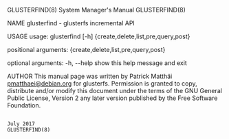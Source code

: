 GLUSTERFIND(8)                                                                      System Manager's Manual                                                                      GLUSTERFIND(8)

NAME
       glusterfind - glusterfs incremental API

USAGE
       usage: glusterfind [-h] {create,delete,list,pre,query,post}

   positional arguments:
              {create,delete,list,pre,query,post}

   optional arguments:
       -h, --help
              show this help message and exit

AUTHOR
       This  manual page was written by Patrick Matthäi <pmatthaei@debian.org> for glusterfs.  Permission is granted to copy, distribute and/or modify this document under the terms of the GNU
       General Public License, Version 2 any later version published by the Free Software Foundation.

                                                                                           July 2017                                                                             GLUSTERFIND(8)
